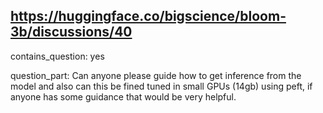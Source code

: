 ## https://huggingface.co/bigscience/bloom-3b/discussions/40

contains_question: yes

question_part: Can anyone please guide how to get inference from the model and also can this be fined tuned in small GPUs (14gb) using peft, if anyone has some guidance that would be very helpful.